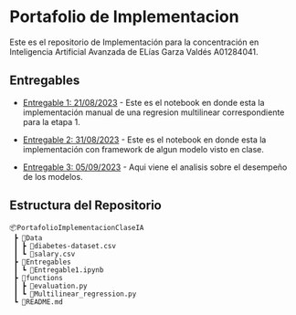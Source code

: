 # Portafolio de Implementacion
Este es el repositorio de Implementación para la concentración en Inteligencia Artificial Avanzada de ELías Garza Valdés A01284041.
## Entregables
- [Entregable 1: 21/08/2023](Entregables/Entregable1.ipynb) - Este es el notebook en donde esta la implementación manual de una regresion multilinear correspondiente para la etapa 1.

- [Entregable 2: 31/08/2023](Entregables/Entregable2.ipynb) - Este es el notebook en donde esta la implementación con framework de algun modelo visto en clase.

- [Entregable 3: 05/09/2023](Entregables/Entregable3.ipynb) - Aqui viene el analisis sobre el desempeño de los modelos. 

## Estructura del Repositorio 
```
📦PortafolioImplementacionClaseIA
 ┣ 📂Data
 ┃ ┣ 📜diabetes-dataset.csv
 ┃ ┗ 📜salary.csv
 ┣ 📂Entregables
 ┃ ┗ 📜Entregable1.ipynb
 ┣ 📂functions
 ┃ ┣ 📜evaluation.py
 ┃ ┗ 📜Multilinear_regression.py
 ┗ 📜README.md
```
